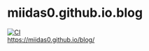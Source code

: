 # miidas0.github.io.blog
[![CI](https://github.com/miidas0/miidas0.github.io.blog/workflows/CI/badge.svg)](https://github.com/miidas0/miidas0.github.io.blog/actions)  
https://miidas0.github.io/blog/
